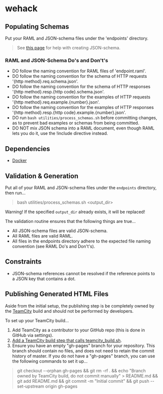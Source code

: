 # wehack

## Populating Schemas
Put your RAML and JSON-schema files under the 'endpoints' directory.
>See [this page](http://jsonschema.net/#/) for help with creating JSON-schema.

### RAML and JSON-Schema Do's and Don't's
- DO follow the naming convention for RAML files of 'endpoint.raml'.
- DO follow the naming convention for the schema of HTTP requests '{http method}.req.schema.json'.
- DO follow the naming convention for the schema of HTTP responses '{http method}.resp.{http code}.schema.json'.
- DO follow the naming convention for the examples of HTTP requests '{http method}.req.example.{number}.json'.
- DO follow the naming convention for the examples of HTTP responses '{http method}.resp.{http code}.example.{number}.json'.
- DO run `bash utilities/process_schemas.sh` before committing changes, as to prevent bad examples or schemas from being committed.
- DO NOT mix JSON schema into a RAML document, even though RAML lets you do it, use the !include directive instead.

## Dependencies
- [Docker](https://docs.docker.com/docker-for-mac/install/)

## Validation & Generation
Put all of your RAML and JSON-schema files under the `endpoints` directory, then run...

> bash utilities/process_schemas.sh <output_dir>

Warning! If the specified `output_dir` already exists, it will be replaced!

The validation routine ensures that the following things are true...
- All JSON-schema files are valid JSON-schema.
- All RAML files are valid RAML.
- All files in the endpoints directory adhere to the expected file naming convention (see RAML Do's and Don't's).

## Constraints
- JSON-schema references cannot be resolved if the reference points to a JSON key that contains a dot.

## Publishing Generated HTML Files
Aside from the initial setup, the publishing step is be completely owned by the [TeamCity](http://teamcity.devops.wepay-inc.com/overview.html) build and should not be performed by developers.

To set up your TeamCity build...
1) Add TeamCity as a contributor to your GitHub repo (this is done in GitHub via settings).
2) [Add a TeamCity build step that calls teamcity_build.sh](http://confluence.devops.wepay-inc.com:8090/display/AE/TeamCity+Setup+for+Docs+Publishing).
3) Ensure you have an empty "gh-pages" branch for your repository. This branch should contain no files, and does not need to retain the commit history of master. If you do not have a "gh-pages" branch, you can use the following commands to set it up...
> git checkout --orphan gh-pages && git rm -rf . && echo "Branch owned by TeamCity build, do not commit manually" > README.md && git add README.md && git commit -m "Initial commit" && git push --set-upstream origin gh-pages
